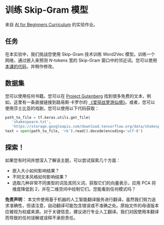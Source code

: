 # 训练 Skip-Gram 模型

来自 [AI for Beginners Curriculum](https://github.com/microsoft/ai-for-beginners) 的实验作业。

## 任务

在本实验中，我们挑战您使用 Skip-Gram 技术训练 Word2Vec 模型。训练一个网络，通过嵌入来预测 $N$-tokens 宽的 Skip-Gram 窗口中的邻近词。您可以使用 [本课的代码](../../../../../../lessons/5-NLP/15-LanguageModeling/CBoW-TF.ipynb)，并稍作修改。

## 数据集

您可以使用任何书籍。您可以在 [Project Gutenberg](https://www.gutenberg.org/) 找到很多免费的文本，例如，这里有一条直接链接到路易斯·卡罗尔的 [《爱丽丝梦游仙境》](https://www.gutenberg.org/files/11/11-0.txt)。或者，您可以使用莎士比亚的戏剧，您可以使用以下代码获取：

```python
path_to_file = tf.keras.utils.get_file(
   'shakespeare.txt', 
   'https://storage.googleapis.com/download.tensorflow.org/data/shakespeare.txt')
text = open(path_to_file, 'rb').read().decode(encoding='utf-8')
```

## 探索！

如果您有时间并想深入了解该主题，可以尝试探索几个方面：

* 嵌入大小如何影响结果？
* 不同文本风格如何影响结果？
* 选取几种非常不同类型的词及其同义词，获取它们的向量表示，应用 PCA 将维度降低到 2，并在二维空间中绘制它们。您能看到任何模式吗？

**免责声明**：
本文件使用基于机器的人工智能翻译服务进行翻译。虽然我们努力追求准确性，但请注意，自动翻译可能包含错误或不准确之处。原始文件的母语版本应被视为权威来源。对于关键信息，建议进行专业人工翻译。我们对因使用本翻译而导致的任何误解或误释不承担责任。
